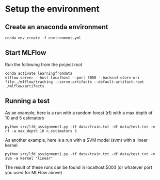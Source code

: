 # Setup the environment

## Create an anaconda environment
```{bash}
conda env create -f environment.yml
```

## Start MLFlow

Run the following from the project root
```{bash}
conda activate learningfromdata
mlflow server --host localhost --port 5050 --backend-store-uri file:./mlflow/tracking --serve-artifacts --default-artifact-root ./mlflow/artifacts
```

## Running a test

As an example, here is a run with a random forest (rf) with a max depth of 10 and 5 estimators
```{bash}
python src/lfd_assignment1.py -tf data/train.txt -df data/test.txt -m rf -a max_depth 10 n_estimators 5
```
As another example, here is a run with a SVM model (svm) with a linear kernel
```{bash}
python src/lfd_assignment1.py -tf data/train.txt -df data/test.txt -m svm -a kernel 'linear'
```
The result of these runs can be found in localhost:5000 (or whatever port you used for MLFlow above)